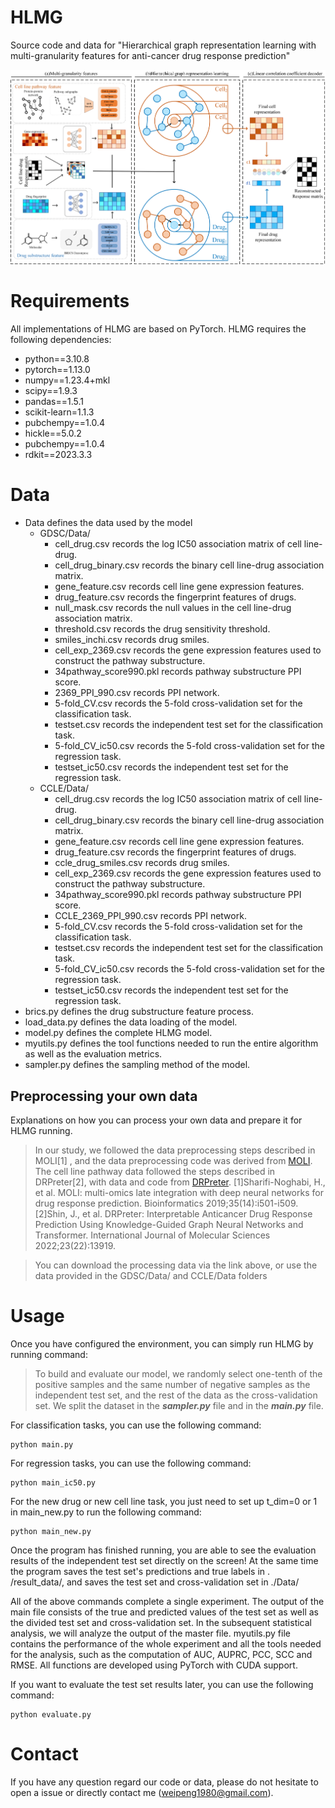 HLMG
===============================
Source code and data for "Hierarchical graph representation learning with multi-granularity features for anti-cancer drug response prediction"

![Framework of HLMG](https://github.com/weiba/HLMG/blob/master/HLMG.png)  
# Requirements
All implementations of HLMG are based on PyTorch. HLMG requires the following dependencies:
- python==3.10.8
- pytorch==1.13.0
- numpy==1.23.4+mkl
- scipy==1.9.3
- pandas==1.5.1
- scikit-learn=1.1.3
- pubchempy==1.0.4
- hickle==5.0.2
- pubchempy==1.0.4
- rdkit==2023.3.3
# Data
- Data defines the data used by the model
	- GDSC/Data/
		- cell_drug.csv records the log IC50 association matrix of cell line-drug.
		- cell_drug_binary.csv records the binary cell line-drug association matrix.
		- gene_feature.csv records cell line gene expression features.
		- drug_feature.csv records the fingerprint features of drugs.
		- null_mask.csv records the null values in the cell line-drug association matrix.
		- threshold.csv records the drug sensitivity threshold.
        - smiles_inchi.csv records drug smiles.
        - cell_exp_2369.csv records the gene expression features used to construct the pathway substructure.
        - 34pathway_score990.pkl records pathway substructure PPI score.
        - 2369_PPI_990.csv records PPI network.
        - 5-fold_CV.csv records the 5-fold cross-validation set for the classification task.
        - testset.csv records the independent test set for the classification task.
        - 5-fold_CV_ic50.csv records the 5-fold cross-validation set for the regression task.
        - testset_ic50.csv records the independent test set for the regression task.
	- CCLE/Data/
		- cell_drug.csv records the log IC50 association matrix of cell line-drug.
		- cell_drug_binary.csv records the binary cell line-drug association matrix.
		- gene_feature.csv records cell line gene expression features.
		- drug_feature.csv records the fingerprint features of drugs.
        - ccle_drug_smiles.csv records drug smiles.
        - cell_exp_2369.csv records the gene expression features used to construct the pathway substructure.
        - 34pathway_score990.pkl records pathway substructure PPI score.
        - CCLE_2369_PPI_990.csv records PPI network.
        - 5-fold_CV.csv records the 5-fold cross-validation set for the classification task.
        - testset.csv records the independent test set for the classification task.
        - 5-fold_CV_ic50.csv records the 5-fold cross-validation set for the regression task.
        - testset_ic50.csv records the independent test set for the regression task.
- brics.py defines the drug substructure feature process.
- load_data.py defines the data loading of the model.
- model.py defines the complete HLMG model.
- myutils.py defines the tool functions needed to run the entire algorithm as well as the evaluation metrics.
- sampler.py defines the sampling method of the model.
## Preprocessing your own data
Explanations on how you can process your own data and prepare it for HLMG running.

> In our study, we followed the data preprocessing steps described in MOLI[1] , and the data preprocessing code was derived from [MOLI](https://github.com/hosseinshn/MOLI). The cell line pathway data followed the steps described in DRPreter[2], with data and code from [DRPreter](https://github.com/babaling/DRPreter). 
> [1]Sharifi-Noghabi, H., et al. MOLI: multi-omics late integration with deep neural networks for drug response prediction. Bioinformatics 2019;35(14):i501-i509.[2]Shin, J., et al. DRPreter: Interpretable Anticancer Drug Response Prediction Using Knowledge-Guided Graph Neural Networks and Transformer. International Journal of Molecular Sciences 2022;23(22):13919.

> You can download the processing data via the link above, or use the data provided in the GDSC/Data/ and CCLE/Data folders
# Usage
Once you have configured the environment, you can simply run HLMG by running command:
>To build and evaluate our model, we randomly select one-tenth of the positive samples and the same number of negative samples as the independent test set, and the rest of the data as the cross-validation set. We split the dataset in the ***sampler.py*** file and in the ***main.py*** file.

For classification tasks, you can use the following command:
```
python main.py
```
For regression tasks, you can use the following command:
```
python main_ic50.py
```
For the new drug or new cell line task, you just need to set up t_dim=0 or 1 in main_new.py to run the following command:
```
python main_new.py
```
Once the program has finished running, you are able to see the evaluation results of the independent test set directly on the screen! At the same time the program saves the test set's predictions and true labels in . /result_data/, and saves the test set and cross-validation set in ./Data/

All of the above commands complete a single experiment. The output of the main file consists of the true and predicted values of the test set as well as the divided test set and cross-validation set. In the subsequent statistical analysis, we will analyze the output of the master file. myutils.py file contains the performance of the whole experiment and all the tools needed for the analysis, such as the computation of AUC, AUPRC, PCC, SCC and RMSE. All functions are developed using PyTorch with CUDA support.

If you want to evaluate the test set results later, you can use the following command:
```
python evaluate.py
```
# Contact
If you have any question regard our code or data, please do not hesitate to open a issue or directly contact me (weipeng1980@gmail.com).
